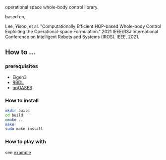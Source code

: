 operational space whole-body control library.

based on,

Lee, Yisoo, et al. "Computationally Efficient HQP-based Whole-body Control Exploiting the Operational-space Formulation." 2021 IEEE/RSJ International Conference on Intelligent Robots and Systems (IROS). IEEE, 2021.



## How to ...
### prerequisites
 * Eigen3
 * [RBDL](https://github.com/saga0619/rbdl-orb)
 * [qpOASES](https://github.com/saga0619/qpOASES)
 
### How to install
```sh
mkdir build
cd build 
cmake ..
make
sudo make install
```

### How to play with
see [example](https://github.com/saga0619/dyros_hqp_lib/tree/main/example)

